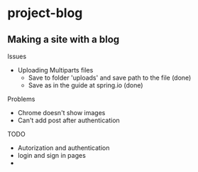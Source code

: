  
# project-blog

## Making a site with a blog

Issues
- Uploading Multiparts files
    - Save to folder 'uploads' and save path to the file (done)
    - Save as in the guide at spring.io (done)
    

Problems
- Chrome doesn't show images
- Can't add post after authentication

TODO
- Autorization and authentication
- login and sign in pages
-
